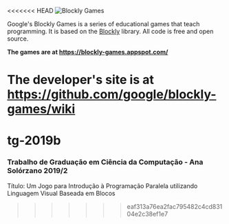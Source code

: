 <<<<<<< HEAD
![Blockly Games](https://raw.githubusercontent.com/wiki/google/blockly-games/title.png)

Google's Blockly Games is a series of educational games that teach programming.
It is based on the [Blockly](https://developers.google.com/blockly/) library.
All code is free and open source.

**The games are at https://blockly-games.appspot.com/**

**The developer's site is at https://github.com/google/blockly-games/wiki**
=======
# tg-2019b
### Trabalho de Graduação em Ciência da Computação - Ana Solórzano 2019/2 <br>
Título: Um Jogo para Introdução à Programação Paralela utilizando Linguagem Visual Baseada em Blocos
>>>>>>> eaf313a76ea2fac795482c4cd83104e2c38ef1e7
